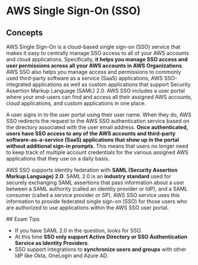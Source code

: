 # AWS Single Sign-On (SSO)
## Concepts

AWS Single Sign-On is a cloud-based single sign-on (SSO) service that makes it easy to centrally manage SSO access to all of your AWS accounts and cloud applications. Specifically, **it helps you manage SSO access and user permissions across all your AWS accounts in AWS Organizations**. AWS SSO also helps you manage access and permissions to commonly used third-party software as a service (SaaS) applications, AWS SSO-integrated applications as well as custom applications that support Security Assertion Markup Language (SAML) 2.0. AWS SSO includes a user portal where your end-users can find and access all their assigned AWS accounts, cloud applications, and custom applications in one place.

A user signs in to the user portal using their user name. When they do, AWS SSO redirects the request to the AWS SSO authentication service based on the directory associated with the user email address. **Once authenticated, users have SSO access to any of the AWS accounts and third-party software-as-a-service (SaaS) applications that show up in the portal without additional sign-in prompts**. This means that users no longer need to keep track of multiple account credentials for the various assigned AWS applications that they use on a daily basis.

AWS SSO supports identity federation with **SAML (Security Assertion Markup Language) 2.0**. SAML 2.0 is an **industry standard** used for securely exchanging SAML assertions that pass information about a user between a SAML authority (called an identity provider or IdP), and a SAML consumer (called a service provider or SP). AWS SSO service uses this information to provide federated single sign-on (SSO) for those users who are authorized to use applications within the AWS SSO user portal.

## Exam Tips
* If you have SAML 2.0 in the question, looks for SSO.
* At this time **SSO only support Active Directory or SSO Authentication Service as Identity Providers**. 
* SSO support integrations to **synchronize users and groups** with other IdP like Okta, OneLogin and Azure AD. 